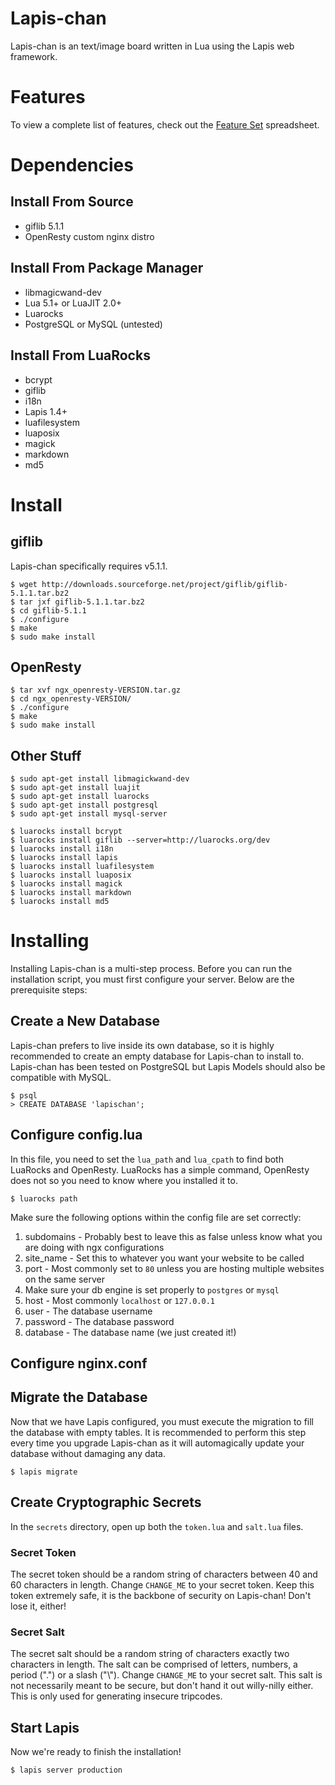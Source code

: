 # Lapis-chan

Lapis-chan is an text/image board written in Lua using the Lapis web framework.

# Features

To view a complete list of features, check out the [Feature Set](https://docs.google.com/spreadsheets/d/19WfJm5cT_QHkuStD4NbuWLZ8EEhr23yEmJbS083mjQE/edit?usp=sharing) spreadsheet.

# Dependencies

## Install From Source

* giflib 5.1.1
* OpenResty custom nginx distro

## Install From Package Manager

* libmagicwand-dev
* Lua 5.1+ or LuaJIT 2.0+
* Luarocks
* PostgreSQL or MySQL (untested)

## Install From LuaRocks

* bcrypt
* giflib
* i18n
* Lapis 1.4+
* luafilesystem
* luaposix
* magick
* markdown
* md5

# Install

## giflib

Lapis-chan specifically requires v5.1.1.

```
$ wget http://downloads.sourceforge.net/project/giflib/giflib-5.1.1.tar.bz2
$ tar jxf giflib-5.1.1.tar.bz2
$ cd giflib-5.1.1
$ ./configure
$ make
$ sudo make install
```

## OpenResty

```
$ tar xvf ngx_openresty-VERSION.tar.gz
$ cd ngx_openresty-VERSION/
$ ./configure
$ make
$ sudo make install
```

## Other Stuff

```
$ sudo apt-get install libmagickwand-dev
$ sudo apt-get install luajit
$ sudo apt-get install luarocks
$ sudo apt-get install postgresql
$ sudo apt-get install mysql-server

$ luarocks install bcrypt
$ luarocks install giflib --server=http://luarocks.org/dev
$ luarocks install i18n
$ luarocks install lapis
$ luarocks install luafilesystem
$ luarocks install luaposix
$ luarocks install magick
$ luarocks install markdown
$ luarocks install md5
```

# Installing

Installing Lapis-chan is a multi-step process. Before you can run the installation script, you must first configure your server. Below are the prerequisite steps:

## Create a New Database

Lapis-chan prefers to live inside its own database, so it is highly recommended to create an empty database for Lapis-chan to install to. Lapis-chan has been tested on PostgreSQL but Lapis Models should also be compatible with MySQL.

```
$ psql
> CREATE DATABASE 'lapischan';
```

## Configure config.lua

In this file, you need to set the `lua_path` and `lua_cpath` to find both LuaRocks and OpenResty. LuaRocks has a simple command, OpenResty does not so you need to know where you installed it to.

```
$ luarocks path
```

Make sure the following options within the config file are set correctly:

1. subdomains - Probably best to leave this as false unless know what you are doing with ngx configurations
1. site_name  - Set this to whatever you want your website to be called
1.	port - Most commonly set to `80` unless you are hosting multiple websites on the same server
1. Make sure your db engine is set properly to `postgres` or `mysql`
1. host - Most commonly `localhost` or `127.0.0.1`
1. user - The database username
1. password - The database password
1. database - The database name (we just created it!)

## Configure nginx.conf



## Migrate the Database

Now that we have Lapis configured, you must execute the migration to fill the database with empty tables. It is recommended to perform this step every time you upgrade Lapis-chan as it will automagically update your database without damaging any data.

```
$ lapis migrate
```

## Create Cryptographic Secrets

In the `secrets` directory, open up both the `token.lua` and `salt.lua` files.

### Secret Token

The secret token should be a random string of characters between 40 and 60 characters in length. Change `CHANGE_ME` to your secret token. Keep this token extremely safe, it is the backbone of security on Lapis-chan! Don't lose it, either!

### Secret Salt

The secret salt should be a random string of characters exactly two characters in length. The salt can be comprised of letters, numbers, a period (".") or a slash ("\\"). Change `CHANGE_ME` to your secret salt. This salt is not necessarily meant to be secure, but don't hand it out willy-nilly either. This is only used for generating insecure tripcodes.

## Start Lapis

Now we're ready to finish the installation!

```
$ lapis server production
```

